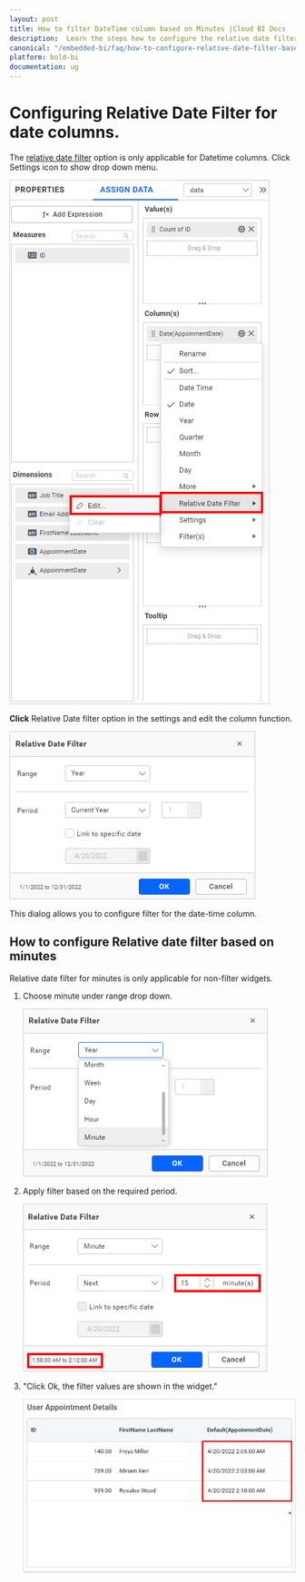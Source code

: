 ```yaml
---
layout: post
title: How to filter DateTime column based on Minutes |Cloud BI Docs
description:  Learn the steps how to configure the relative date filter for DateTime column type and filter the values based on Minutes in dashboard widget using Cloud BI.
canonical: "/embedded-bi/faq/how-to-configure-relative-date-filter-based-on-minutes/"
platform: bold-bi
documentation: ug
---
```


# Configuring Relative Date Filter for date columns.

The [relative date filter](/cloud-bi/visualizing-data/working-with-widgets/configuring-widget-filters/#configuring-filter-for-date-column) option is only applicable for Datetime columns. Click Settings icon to show drop down menu.

   ![Relative date](/static/assets/cloud/faq/images/relative-date.png#max-width=100%)

**Click** Relative Date filter option in the settings and edit the column function.

   ![Relative date window](/static/assets/cloud/faq/images/relative-date-window.png#max-width=100%)

This dialog allows you to configure filter for the date-time column.

## How to configure Relative date filter based on minutes

Relative date filter for minutes is only applicable for non-filter widgets.

1. Choose minute under range drop down.

   ![Relative date minute](/static/assets/cloud/faq/images/relative-date-minute.png#max-width=100%)

2. Apply filter based on the required period.

   ![Relative date minute last](/static/assets/cloud/faq/images/relative-date-minute-last.png#max-width=80%)

3. "Click Ok, the filter values are shown in the widget."

   ![Relative date minute result](/static/assets/cloud/faq/images/relative-date-minute-result.png#max-width=40%)


